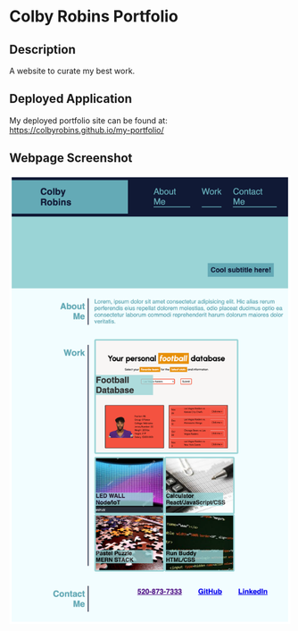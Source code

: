 # Colby Robins Portfolio

## Description 
A website to curate my best work. 

## Deployed Application 
My deployed portfolio site can be found at: https://colbyrobins.github.io/my-portfolio/

## Webpage Screenshot
![Image](./assets/images/webapp.png)